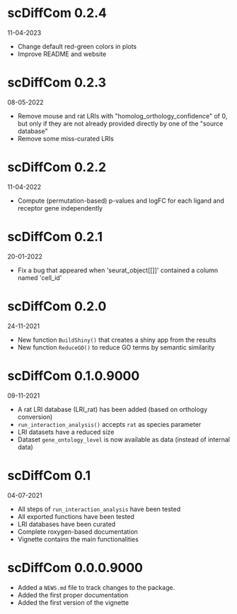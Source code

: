 # scDiffCom 0.2.4

11-04-2023

* Change default red-green colors in plots
* Improve README and website

# scDiffCom 0.2.3

08-05-2022

* Remove mouse and rat LRIs with "homolog_orthology_confidence" of 0, but only
if they are not already provided directly by one of the "source database"
* Remove some miss-curated LRIs

# scDiffCom 0.2.2

11-04-2022

* Compute (permutation-based) p-values and logFC for each ligand and receptor gene independently

# scDiffCom 0.2.1

20-01-2022

* Fix a bug that appeared when 'seurat_object[[]]' contained a column named 'cell_id'

# scDiffCom 0.2.0

24-11-2021

* New function `BuildShiny()` that creates a shiny app from the results
* New function `ReduceGO()` to reduce GO terms by semantic similarity

# scDiffCom 0.1.0.9000

09-11-2021

* A rat LRI database (LRI_rat) has been added (based on orthology conversion)
* `run_interaction_analysis()` accepts `rat` as species parameter
* LRI datasets have a reduced size
* Dataset `gene_ontology_level` is now available as data (instead of internal data)

# scDiffCom 0.1

04-07-2021

* All steps of `run_interaction_analysis` have been tested
* All exported functions have been tested
* LRI databases have been curated
* Complete roxygen-based documentation
* Vignette contains the main functionalities

# scDiffCom 0.0.0.9000

* Added a `NEWS.md` file to track changes to the package.
* Added the first proper documentation
* Added the first version of the vignette
